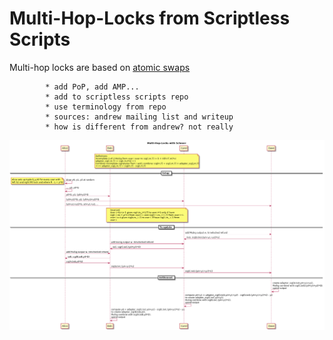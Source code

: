 Multi-Hop-Locks from Scriptless Scripts
===========================

Multi-hop locks are based on [atomic swaps](atomic-swap.md)

            * add PoP, add AMP...
            * add to scriptless scripts repo
            * use terminology from repo
            * sources: andrew mailing list and writeup
            * how is different from andrew? not really

![multi-hop-locks](images/multi-hop-locks.png)


